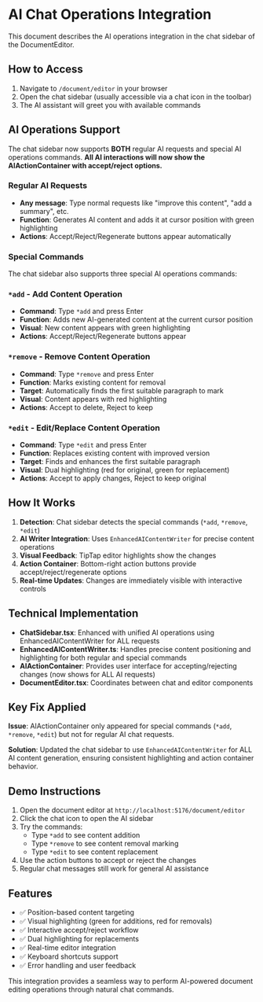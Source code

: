 # AI Chat Operations Integration

This document describes the AI operations integration in the chat sidebar of the DocumentEditor.

## How to Access

1. Navigate to `/document/editor` in your browser
2. Open the chat sidebar (usually accessible via a chat icon in the toolbar)
3. The AI assistant will greet you with available commands

## AI Operations Support

The chat sidebar now supports **BOTH** regular AI requests and special AI operations commands. **All AI interactions will now show the AIActionContainer with accept/reject options.**

### Regular AI Requests
- **Any message**: Type normal requests like "improve this content", "add a summary", etc.
- **Function**: Generates AI content and adds it at cursor position with green highlighting
- **Actions**: Accept/Reject/Regenerate buttons appear automatically

### Special Commands

The chat sidebar also supports three special AI operations commands:

### `*add` - Add Content Operation
- **Command**: Type `*add` and press Enter
- **Function**: Adds new AI-generated content at the current cursor position
- **Visual**: New content appears with green highlighting
- **Actions**: Accept/Reject/Regenerate buttons appear

### `*remove` - Remove Content Operation
- **Command**: Type `*remove` and press Enter  
- **Function**: Marks existing content for removal
- **Target**: Automatically finds the first suitable paragraph to mark
- **Visual**: Content appears with red highlighting
- **Actions**: Accept to delete, Reject to keep

### `*edit` - Edit/Replace Content Operation
- **Command**: Type `*edit` and press Enter
- **Function**: Replaces existing content with improved version
- **Target**: Finds and enhances the first suitable paragraph
- **Visual**: Dual highlighting (red for original, green for replacement)
- **Actions**: Accept to apply changes, Reject to keep original

## How It Works

1. **Detection**: Chat sidebar detects the special commands (`*add`, `*remove`, `*edit`)
2. **AI Writer Integration**: Uses `EnhancedAIContentWriter` for precise content operations
3. **Visual Feedback**: TipTap editor highlights show the changes
4. **Action Container**: Bottom-right action buttons provide accept/reject/regenerate options
5. **Real-time Updates**: Changes are immediately visible with interactive controls

## Technical Implementation

- **ChatSidebar.tsx**: Enhanced with unified AI operations using EnhancedAIContentWriter for ALL requests
- **EnhancedAIContentWriter.ts**: Handles precise content positioning and highlighting for both regular and special commands
- **AIActionContainer**: Provides user interface for accepting/rejecting changes (now shows for ALL AI requests)
- **DocumentEditor.tsx**: Coordinates between chat and editor components

## Key Fix Applied

**Issue**: AIActionContainer only appeared for special commands (`*add`, `*remove`, `*edit`) but not for regular AI chat requests.

**Solution**: Updated the chat sidebar to use `EnhancedAIContentWriter` for ALL AI content generation, ensuring consistent highlighting and action container behavior.

## Demo Instructions

1. Open the document editor at `http://localhost:5176/document/editor`
2. Click the chat icon to open the AI sidebar
3. Try the commands:
   - Type `*add` to see content addition
   - Type `*remove` to see content removal marking
   - Type `*edit` to see content replacement
4. Use the action buttons to accept or reject the changes
5. Regular chat messages still work for general AI assistance

## Features

- ✅ Position-based content targeting
- ✅ Visual highlighting (green for additions, red for removals)
- ✅ Interactive accept/reject workflow
- ✅ Dual highlighting for replacements
- ✅ Real-time editor integration
- ✅ Keyboard shortcuts support
- ✅ Error handling and user feedback

This integration provides a seamless way to perform AI-powered document editing operations through natural chat commands.
</parameter>
</invoke>